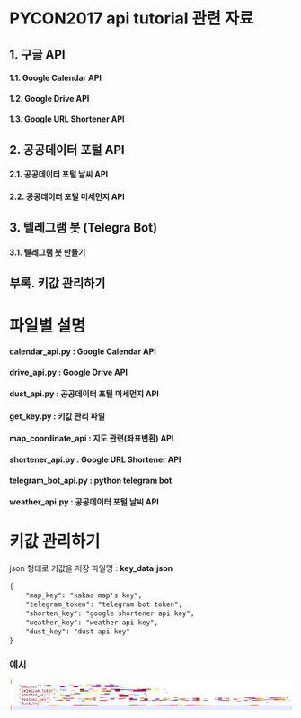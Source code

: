PYCON2017 api tutorial 관련 자료
=======================

## 1. 구글 API
#### 1.1. Google Calendar API
#### 1.2. Google Drive API
#### 1.3. Google URL Shortener API

## 2. 공공데이터 포털 API
#### 2.1. 공공데이터 포털 날씨 API
#### 2.2. 공공데이터 포털 미세먼지 API

## 3. 텔레그램 봇 (Telegra Bot)
#### 3.1. 텔레그램 봇 만들기

## 부록. 키값 관리하기


# 파일별 설명
#### calendar_api.py     : Google Calendar API
#### drive_api.py        : Google Drive API
#### dust_api.py         : 공공데이터 포털 미세먼지 API
#### get_key.py          : 키값 관리 파일
#### map_coordinate_api  : 지도 관련(좌표변환) API
#### shortener_api.py    : Google URL Shortener API
#### telegram_bot_api.py : python telegram bot
#### weather_api.py      : 공공데이터 포털 날씨 API


# 키값 관리하기
json 형태로 키값을 저장
파일명 : **key_data.json**

	{
		"map_key": "kakao map's key",
		"telegram_token": "telegram bot token",
		"shorten_key": "google shortener api key",
		"weather_key": "weather api key",
		"dust_key": "dust api key"
	}

### 예시

![key_data.json](/key_data.png)